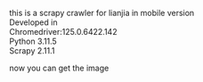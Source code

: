 this is a scrapy crawler for lianjia in mobile version  
Developed in   
Chromedriver:125.0.6422.142  
Python 3.11.5  
Scrapy 2.11.1  

now you can get the image
